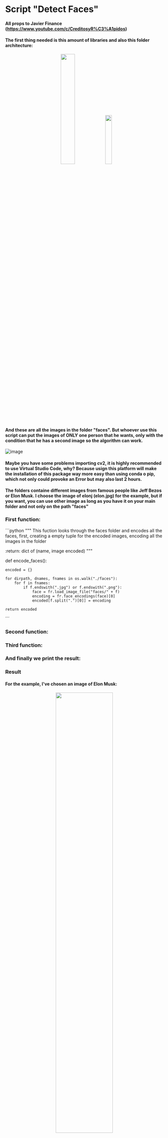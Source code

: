 # Script "Detect Faces"

#### All props to Javier Finance (https://www.youtube.com/c/CreditosyR%C3%A1pidos) 


#### The first thing needed is this amount of libraries and also this folder architecture:

<p align="center" width="100%">
    <img width="30%" src="https://user-images.githubusercontent.com/116290888/198827711-0e5c6159-f23c-41e1-9e8e-89a827833731.png"> 
    <img width="20%" src="https://user-images.githubusercontent.com/116290888/198830283-3e9d3fd7-acb7-4f24-923f-6a9c9848cf6b.png"> 
</p>

#### And these are all the images in the folder "faces". But whoever use this script can put the images of ONLY one person that he wants, only with the condition that he has a second image so the algorithm can work.


![image](https://user-images.githubusercontent.com/116290888/198830451-c29e2091-9d49-4815-87d7-2c3052167c76.png)


#### Maybe you have some problems importing cv2, it is highly recommended to use Virtual Studio Code, why? Because usign this platform will make the installation of this package way more easy than using conda o pip, which not only could provoke an Error but may also last 2 hours.

#### The folders containe different images from famous people like Jeff Bezos or Elon Musk. I choose the image of elonj (elon.jpg) for the example, but if you want, you can use other image as long as you have it on your main folder and not only on the path "faces"

### First function: 

´´´python
"""
This fuction looks through the faces folder and encodes all
the faces, first, creating a empty tuple for the encoded images, 
encoding all the images in the folder

:return: dict of (name, image encoded)
"""

def encode_faces():

    encoded = {}

    for dirpath, dnames, fnames in os.walk("./faces"):
        for f in fnames:
            if f.endswith(".jpg") or f.endswith(".png"):
                face = fr.load_image_file("faces/" + f)
                encoding = fr.face_encodings(face)[0]
                encoded[f.split(".")[0]] = encoding

    return encoded
´´´

### Second function: 


### Third function:


### And finally we print the result:




### Result
#### For the example, I've chosen an image of Elon Musk:

<p align="center" width="100%">
    <img width="60%" src="https://user-images.githubusercontent.com/116290888/198840349-11132b5a-fca8-4354-b71a-a4ef9c07fae4.png"> 
</p>

#### If you want to detect the face of other person contained in the folder faces the only thin you have to do is to add another image of that person in particular and replace in the code (at line 100) the image "elon.jpg"


